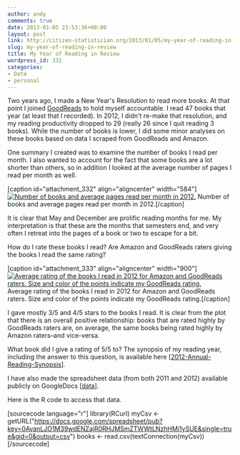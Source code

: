 ```yaml
---
author: andy
comments: true
date: 2013-01-05 23:53:36+00:00
layout: post
link: http://citizen-statistician.org/2013/01/05/my-year-of-reading-in-review/
slug: my-year-of-reading-in-review
title: My Year of Reading in Review
wordpress_id: 331
categories:
- Data
- personal
---
```


Two years ago, I made a New Year's Resolution to read more books. At that point I joined [GoodReads](http://www.goodreads.com) to hold myself accountable. I read 47 books that year (at least that I recorded). In 2012, I didn't re-make that resolution, and my reading productivity dropped to 29 (really 26 since I quit reading 3 books). While the number of books is lower, I did some minor analyses on these books based on data I scraped from GoodReads and Amazon.

One summary I created was to examine the number of books I read per month. I also wanted to account for the fact that some books are a lot shorter than others, so in addition I looked at the average number of pages I read per month as well.

[caption id="attachment_332" align="aligncenter" width="584"][![Number of books and average pages read per month in 2012.](http://citizen-statistician.org/wp-content/uploads/2013/01/Bookplot-1024x426.jpg)](http://citizen-statistician.org/2013/01/05/my-year-of-reading-in-review/bookplot/) Number of books and average pages read per month in 2012.[/caption]

It is clear that May and December are prolific reading months for me. My interpretation is that these are the months that semesters end, and very often I retreat into the pages of a book or two to escape for a bit.

How do I rate these books I read? Are Amazon and GoodReads raters giving the books I read the same rating?

[caption id="attachment_333" align="aligncenter" width="900"][![Average rating of the books I read in 2012 for Amazon and GoodReads raters. Size and color of the points indicate my GoodReads rating.](http://citizen-statistician.org/wp-content/uploads/2013/01/Bookplot5.jpg)](http://citizen-statistician.org/2013/01/05/my-year-of-reading-in-review/bookplot5/) Average rating of the books I read in 2012 for Amazon and GoodReads raters. Size and color of the points indicate my GoodReads rating.[/caption]

I gave mostly 3/5 and 4/5 stars to the books I read. It is clear from the plot that there is an overall positive relationship: books that are rated highly by GoodReads raters are, on average, the same books being rated highly by Amazon raters–and vice-versa.

What book did I give a rating of 5/5 to? The synopsis of my reading year, including the answer to this question, is available here [[2012-Annual-Reading-Synopsis](http://citizen-statistician.org/2013/01/05/my-year-of-reading-in-review/2012-annual-reading-synopsis/)].

I have also made the spreadsheet data (from both 2011 and 2012) available publicly on GoogleDocs [[data](https://docs.google.com/spreadsheet/pub?key=0AvanLJO1M39wdENZajR0RHJMSmZTWWtLNzhHMi1ySUE&single=true&gid=0&output=csv)].

Here is the R code to access that data.

[sourcecode language="r"]
library(RCurl)
myCsv <- getURL("https://docs.google.com/spreadsheet/pub?key=0AvanLJO1M39wdENZajR0RHJMSmZTWWtLNzhHMi1ySUE&single=true&gid=0&output=csv")
books <- read.csv(textConnection(myCsv))
[/sourcecode]
